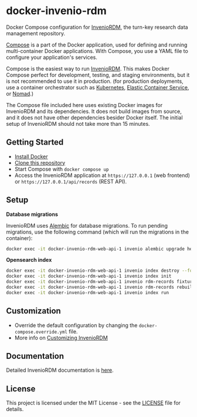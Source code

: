 # docker-invenio-rdm

Docker Compose configuration for [InvenioRDM](https://inveniordm.docs.cern.ch/), the turn-key research data management repository.

[Compose](https://docs.docker.com/compose/) is a part of the Docker application, used for defining and running multi-container Docker applications. With Compose, you use a YAML file to configure your application's services. 

Compose is the easiest way to run [InvenioRDM](https://inveniordm.docs.cern.ch/). This makes Docker Compose perfect for development, testing, and staging environments, but it is not recommended to use it in production. (for production deployments, use a container orchestrator such as [Kubernetes](https://kubernetes.io/), [Elastic Container Service](https://aws.amazon.com/ecs/), or [Nomad](https://www.nomadproject.io/).)

The Compose file included here uses existing Docker images for InvenioRDM and its dependencies. It does not build images from source, and it does not have other dependencies besider Docker itself. The initial setup of InvenioRDM should not take more than 15 minutes.

## Getting Started

* [Install Docker](https://docs.docker.com/install/)
* [Clone this repository](https://docs.github.com/en/repositories/creating-and-managing-repositories/cloning-a-repository)
* Start Compose with `docker compose up`
* Access the InvenioRDM application at `https://127.0.0.1` (web frontend) or `https://127.0.0.1/api/records` (REST API).

## Setup

**Database migrations**

InvenioRDM uses [Alembic](https://alembic.sqlalchemy.org/en/latest/) for database migrations. To run pending migrations, use the following command (which will run the migrations in the container):

```bash
docker exec -it docker-invenio-rdm-web-api-1 invenio alembic upgrade heads
```

**Opensearch index**

```bash
docker exec -it docker-invenio-rdm-web-api-1 invenio index destroy --force --yes-i-know
docker exec -it docker-invenio-rdm-web-api-1 invenio index init
docker exec -it docker-invenio-rdm-web-api-1 invenio rdm-records fixtures
docker exec -it docker-invenio-rdm-web-api-1 invenio rdm-records rebuild-index
docker exec -it docker-invenio-rdm-web-api-1 invenio index run
```

## Customization

* Override the default configuration by changing the `docker-compose.override.yml` file.
* More info on [Customizing InvenioRDM](https://inveniordm.docs.cern.ch/customize/)

## Documentation

Detailed InvenioRDM documentation is [here](https://inveniordm.docs.cern.ch/).

## License

This project is licensed under the MIT License - see the [LICENSE](LICENSE) file for details.